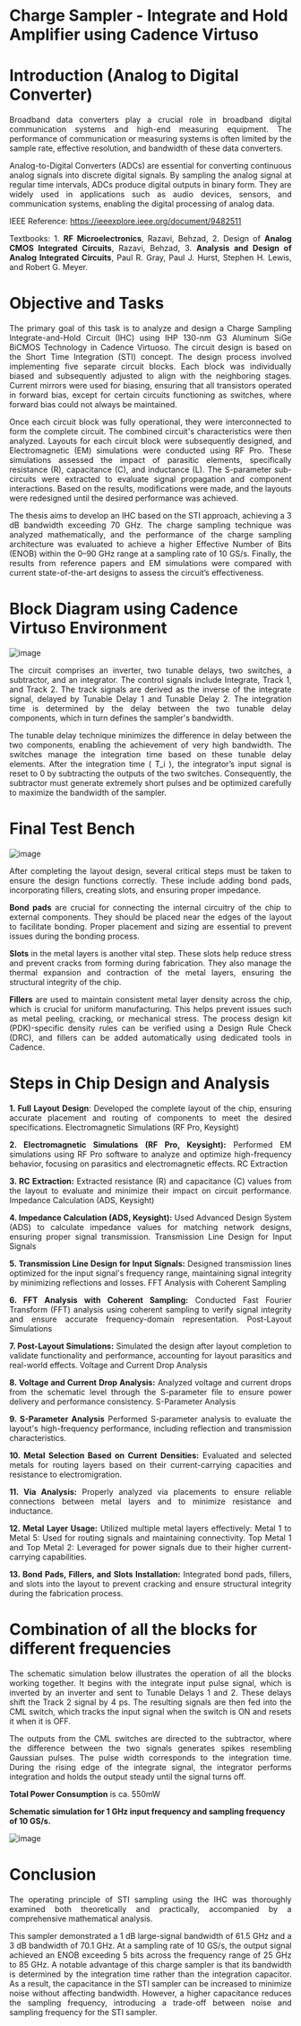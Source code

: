 # Charge Sampler - Integrate and Hold Amplifier using Cadence Virtuso

# Introduction (Analog to Digital Converter)

<div style="text-align: justify;">
  
Broadband data converters play a crucial role in broadband digital communication systems and high-end measuring equipment. The performance of communication or measuring systems is often limited by the sample rate, effective resolution, and bandwidth of these data converters.

Analog-to-Digital Converters (ADCs) are essential for converting continuous analog signals into discrete digital signals. By sampling the analog signal at regular time intervals, ADCs produce digital outputs in binary form. They are widely used in applications such as audio devices, sensors, and communication systems, enabling the digital processing of analog data.

IEEE Reference: https://ieeexplore.ieee.org/document/9482511

Textbooks: 1. **RF Microelectronics**, Razavi, Behzad, 2. Design of **Analog CMOS Integrated Circuits**, Razavi, Behzad, 3. **Analysis and Design of Analog Integrated Circuits**, Paul R. Gray, Paul J. Hurst, Stephen H. Lewis, and Robert G. Meyer.
   
</div>

# Objective and Tasks

<div style="text-align: justify;">
  
The primary goal of this task is to analyze and design a Charge Sampling Integrate-and-Hold Circuit (IHC) using IHP 130-nm G3 Aluminum SiGe BiCMOS Technology in Cadence Virtuoso. The circuit design is based on the Short Time Integration (STI) concept. The design process involved implementing five separate circuit blocks. Each block was individually biased and subsequently adjusted to align with the neighboring stages. Current mirrors were used for biasing, ensuring that all transistors operated in forward bias, except for certain circuits functioning as switches, where forward bias could not always be maintained.

Once each circuit block was fully operational, they were interconnected to form the complete circuit. The combined circuit's characteristics were then analyzed. Layouts for each circuit block were subsequently designed, and Electromagnetic (EM) simulations were conducted using RF Pro. These simulations assessed the impact of parasitic elements, specifically resistance (R), capacitance (C), and inductance (L). The S-parameter sub-circuits were extracted to evaluate signal propagation and component interactions. Based on the results, modifications were made, and the layouts were redesigned until the desired performance was achieved.

The thesis aims to develop an IHC based on the STI approach, achieving a 3 dB bandwidth exceeding 70 GHz. The charge sampling technique was analyzed mathematically, and the performance of the charge sampling architecture was evaluated to achieve a higher Effective Number of Bits (ENOB) within the 0–90 GHz range at a sampling rate of 10 GS/s. Finally, the results from reference papers and EM simulations were compared with current state-of-the-art designs to assess the circuit’s effectiveness.

</div>


# Block Diagram using Cadence Virtuso Environment

![image](https://github.com/user-attachments/assets/48e5a719-69ce-40eb-920c-19149b0ef2ca)

<div style="text-align: justify;">
  
The circuit comprises an inverter, two tunable delays, two switches, a subtractor, and an integrator. The control signals include Integrate, Track 1, and Track 2. The track signals are derived as the inverse of the integrate signal, delayed by Tunable Delay 1 and Tunable Delay 2. The integration time is determined by the delay between the two tunable delay components, which in turn defines the sampler's bandwidth.

The tunable delay technique minimizes the difference in delay between the two components, enabling the achievement of very high bandwidth. The switches manage the integration time based on these tunable delay elements. After the integration time \( T_i \), the integrator’s input signal is reset to 0 by subtracting the outputs of the two switches. Consequently, the subtractor must generate extremely short pulses and be optimized carefully to maximize the bandwidth of the sampler.

</div>

# Final Test Bench

![image](https://github.com/user-attachments/assets/e6c9dff8-0ba4-44ec-bddc-cda1029f158f)


<!-- # Full Layout Design -->
<!-- ![Without_Bondpads](https://github.com/user-attachments/assets/d1fdc34e-309b-4847-9d0d-a975bfd4e9df) -->

<!-- # Full IC Chip Design (Bondpads, Slots, Fillers and Transmission Lines) -->
<!-- ![Bondpadswithfillers](https://github.com/user-attachments/assets/ff517c14-4fa9-4f55-a8cd-622736aae213) -->

<div style="text-align: justify;">

After completing the layout design, several critical steps must be taken to ensure the design functions correctly. These include adding bond pads, incorporating fillers, creating slots, and ensuring proper impedance.

**Bond pads** are crucial for connecting the internal circuitry of the chip to external components. They should be placed near the edges of the layout to facilitate bonding. Proper placement and sizing are essential to prevent issues during the bonding process.

**Slots** in the metal layers is another vital step. These slots help reduce stress and prevent cracks from forming during fabrication. They also manage the thermal expansion and contraction of the metal layers, ensuring the structural integrity of the chip.

**Fillers** are used to maintain consistent metal layer density across the chip, which is crucial for uniform manufacturing. This helps prevent issues such as metal peeling, cracking, or mechanical stress. The process design kit (PDK)-specific density rules can be verified using a Design Rule Check (DRC), and fillers can be added automatically using dedicated tools in Cadence.

</div>

<div style="text-align: justify;">

# Steps in Chip Design and Analysis

**1. Full Layout Design**: Developed the complete layout of the chip, ensuring accurate placement and routing of components to meet the desired specifications.
Electromagnetic Simulations (RF Pro, Keysight)

**2. Electromagnetic Simulations (RF Pro, Keysight):** Performed EM simulations using RF Pro software to analyze and optimize high-frequency behavior, focusing on parasitics and electromagnetic effects.
RC Extraction

**3. RC Extraction:** Extracted resistance (R) and capacitance (C) values from the layout to evaluate and minimize their impact on circuit performance.
Impedance Calculation (ADS, Keysight)

**4. Impedance Calculation (ADS, Keysight):** Used Advanced Design System (ADS) to calculate impedance values for matching network designs, ensuring proper signal transmission.
Transmission Line Design for Input Signals

**5. Transmission Line Design for Input Signals:** Designed transmission lines optimized for the input signal's frequency range, maintaining signal integrity by minimizing reflections and losses.
FFT Analysis with Coherent Sampling

**6. FFT Analysis with Coherent Sampling:** Conducted Fast Fourier Transform (FFT) analysis using coherent sampling to verify signal integrity and ensure accurate frequency-domain representation.
Post-Layout Simulations

**7. Post-Layout Simulations:** Simulated the design after layout completion to validate functionality and performance, accounting for layout parasitics and real-world effects.
Voltage and Current Drop Analysis

**8. Voltage and Current Drop Analysis:** Analyzed voltage and current drops from the schematic level through the S-parameter file to ensure power delivery and performance consistency.
S-Parameter Analysis

**9. S-Parameter Analysis** Performed S-parameter analysis to evaluate the layout's high-frequency performance, including reflection and transmission characteristics.

**10. Metal Selection Based on Current Densities:** Evaluated and selected metals for routing layers based on their current-carrying capacities and resistance to electromigration.

**11. Via Analysis:** Properly analyzed via placements to ensure reliable connections between metal layers and to minimize resistance and inductance.

**12. Metal Layer Usage:** Utilized multiple metal layers effectively:
                           Metal 1 to Metal 5: Used for routing signals and maintaining connectivity.
                           Top Metal 1 and Top Metal 2: Leveraged for power signals due to their higher current-carrying capabilities.

**13. Bond Pads, Fillers, and Slots Installation:** Integrated bond pads, fillers, and slots into the layout to prevent cracking and ensure structural integrity during the fabrication process.

</div>


# Combination of all the blocks for different frequencies

<div style="text-align: justify;">
  
The schematic simulation below illustrates the operation of all the blocks working together. It begins with the integrate input pulse signal, which is inverted by an inverter and sent to Tunable Delays 1 and 2. These delays shift the Track 2 signal by 4 ps. The resulting signals are then fed into the CML switch, which tracks the input signal when the switch is ON and resets it when it is OFF.

The outputs from the CML switches are directed to the subtractor, where the difference between the two signals generates spikes resembling Gaussian pulses. The pulse width corresponds to the integration time. During the rising edge of the integrate signal, the integrator performs integration and holds the output steady until the signal turns off.

**Total Power Consumption** is ca. 550mW

</div>

**Schematic simulation for 1 GHz input frequency and sampling frequency of 10 GS/s.**

![image](https://github.com/user-attachments/assets/c84d1aaa-f73e-44fc-a1bb-a3547ace0b1c)

# Conclusion

<div style="text-align: justify;">

The operating principle of STI sampling using the IHC was thoroughly examined both theoretically and practically, accompanied by a comprehensive mathematical analysis. 

This sampler demonstrated a 1 dB large-signal bandwidth of 61.5 GHz and a 3 dB bandwidth of 70.1 GHz. At a sampling rate of 10 GS/s, the output signal achieved an ENOB exceeding 5 bits across the frequency range of 25 GHz to 85 GHz. A notable advantage of this charge sampler is that its bandwidth is determined by the integration time rather than the integration capacitor. As a result, the capacitance in the STI sampler can be increased to minimize noise without affecting bandwidth. However, a higher capacitance reduces the sampling frequency, introducing a trade-off between noise and sampling frequency for the STI sampler.

</div>


